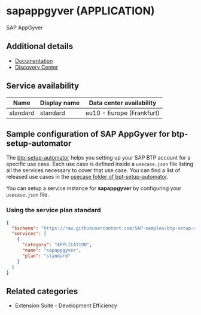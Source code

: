 # sapappgyver (APPLICATION)

SAP AppGyver

## Additional details

- [Documentation](https://help.sap.com/viewer/6a5fc562f6e2402aa84b0416614a05fc/Dev/en-US)
- [Discovery Center](https://discovery-center.cloud.sap/#/serviceCatalog/sap-appgyver)

## Service availability

| Name | Display name | Data center availability  |
|------|----------------|---------------------------|
|  standard  |  standard  | eu10 - Europe (Frankfurt)  |

## Sample configuration of **SAP AppGyver** for btp-setup-automator

The [btp-setup-automator](https://github.com/SAP-samples/btp-setup-automator) helps you setting up your SAP BTP account for a specific use case. Each use case is defined inside a `usecase.json` file listing all the services necessary to cover that use case. You can find a list of released use cases in the [usecase folder of bpt-setup-automator](https://github.com/SAP-samples/btp-setup-automator/tree/main/usecases).

You can setup a service instance for **sapappgyver** by configuring your `usecase.json` file.

### Using the service plan **standard**

```json
{
  "$schema": "https://raw.githubusercontent.com/SAP-samples/btp-setup-automator/main/libs/btpsa-usecase.json",
  "services": [
    {
      "category": "APPLICATION",
      "name": "sapappgyver",
      "plan": "standard"
    }
  ]
}
```

## Related categories

- Extension Suite - Development Efficiency